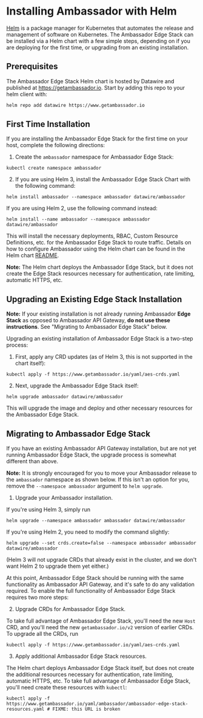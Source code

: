 # Installing Ambassador with Helm

[Helm](https://helm.sh) is a package manager for Kubernetes that automates the release and management of software on Kubernetes. The Ambassador Edge Stack can be installed via a Helm chart with a few simple steps, depending on if you are deploying for the first time, or upgrading from an existing installation.

## Prerequisites

The Ambassador Edge Stack Helm chart is hosted by Datawire and published at https://getambassador.io.
Start by adding this repo to your helm client with:

```bash
helm repo add datawire https://www.getambassador.io
```

## First Time Installation

If you are installing the Ambassador Edge Stack for the first time on your host, complete the following directions:

1. Create the `ambassador` namespace for Ambassador Edge Stack:

```
kubectl create namespace ambassador
```

2. If you are using Helm 3, install the Ambassador Edge Stack Chart with the following command:

```
helm install ambassador --namespace ambassador datawire/ambassador
```

If you are using Helm 2, use the following command instead:

```
helm install --name ambassador --namespace ambassador datawire/ambassador
```

This will install the necessary deployments, RBAC, Custom Resource Definitions, etc. for the Ambassador Edge Stack to route traffic. Details on how to configure Ambassador using the Helm chart can be found in the Helm chart [README](https://github.com/datawire/ambassador-chart/tree/master).

**Note:** The Helm chart deploys the Ambassador Edge Stack, but it does not create the Edge Stack resources necessary for authentication, rate limiting, automatic HTTPS, etc.

## Upgrading an Existing Edge Stack Installation

**Note:** If your existing installation is not already running Ambassador **Edge Stack** as opposed to Ambassador API Gateway, **do not use these instructions**. See "Migrating to Ambassador Edge Stack" below.

Upgrading an existing installation of Ambassador Edge Stack is a two-step process:

1. First, apply any CRD updates (as of Helm 3, this is not supported in the chart itself):

```
kubectl apply -f https://www.getambassador.io/yaml/aes-crds.yaml
```

2. Next, upgrade the Ambassador Edge Stack itself:

```
helm upgrade ambassador datawire/ambassador
```

This will upgrade the image and deploy and other necessary resources for the Ambassador Edge Stack. 

## Migrating to Ambassador Edge Stack

If you have an existing Ambassador API Gateway installation, but are not yet running Ambassador Edge Stack, the upgrade process is somewhat different than above.

**Note:** It is strongly encouraged for you to move your Ambassador release to the `ambassador` namespace as shown below. If this isn't an option for you, remove the `--namespace ambassador` argument to `helm upgrade`.

1. Upgrade your Ambassador installation.

If you're using Helm 3, simply run

```
helm upgrade --namespace ambassador ambassador datawire/ambassador
```

If you're using Helm 2, you need to modify the command slightly:

```
helm upgrade --set crds.create=false --namespace ambassador ambassador datawire/ambassador
```

(Helm 3 will not upgrade CRDs that already exist in the cluster, and we don't want Helm 2 to upgrade them yet either.)

At this point, Ambassador Edge Stack should be running with the same functionality as Ambassador API Gateway, and it's safe to do any validation required. To enable the full functionality of Ambassador Edge Stack requires two more steps:

2. Upgrade CRDs for Ambassador Edge Stack. 

To take full advantage of Ambassador Edge Stack, you'll need the new `Host` CRD, and you'll need the new `getambassador.io/v2` version of earlier CRDs. To upgrade all the CRDs, run


```
kubectl apply -f https://www.getambassador.io/yaml/aes-crds.yaml
```

3. Apply additional Ambassador Edge Stack resources.

The Helm chart deploys Ambassador Edge Stack itself, but does not create the additional resources necessary for authentication, rate limiting, automatic HTTPS, etc. To take full advantage of Ambassador Edge Stack, you'll need
create these resources with `kubectl`:

```
kubectl apply -f https://www.getambassador.io/yaml/ambassador/ambassador-edge-stack-resources.yaml # FIXME: this URL is broken
```
